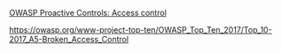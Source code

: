 
[OWASP Proactive Controls: Access control](https://owasp.org/www-project-proactive-controls/v3/en/c7-enforce-access-controls)

https://owasp.org/www-project-top-ten/OWASP_Top_Ten_2017/Top_10-2017_A5-Broken_Access_Control
